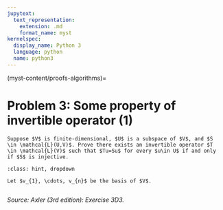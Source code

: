 ```yaml
---
jupytext:
  text_representation:
    extension: .md
    format_name: myst
kernelspec:
  display_name: Python 3
  language: python
  name: python3
---
```


(myst-content/proofs-algorithms)=
# Problem 3: Some property of invertible operator (1)

```{admonition} Problem 3
Suppose $V$ is finite-dimensional, $U$ is a subspace of $V$, and $S \in \mathcal{L}(U,V)$. Prove there exists an invertible operator $T \in \mathcal{L}(V)$ such that $Tu=Su$ for every $u\in U$ if and only if $S$ is injective.

```



```{admonition} Solution
:class: hint, dropdown

Let $v_{1}, \cdots, v_{n}$ be the basis of $V$.


```


_Source: Axler (3rd edition):  Exercise 3D3._